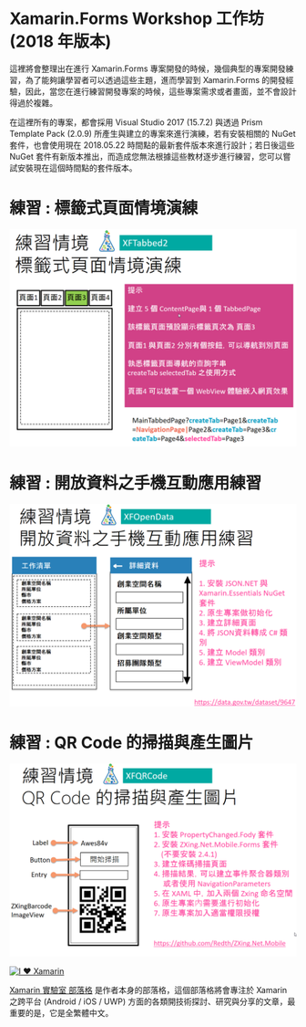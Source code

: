 # Xamarin.Forms Workshop 工作坊 (2018 年版本)

這裡將會整理出在進行 Xamarin.Forms 專案開發的時候，幾個典型的專案開發練習，為了能夠讓學習者可以透過這些主題，進而學習到 Xamarin.Forms 的開發經驗，因此，當您在進行練習開發專案的時候，這些專案需求或者畫面，並不會設計得過於複雜。

在這裡所有的專案，都會採用 Visual Studio 2017 (15.7.2) 與透過 Prism Template Pack (2.0.9) 所產生與建立的專案來進行演練，若有安裝相關的 NuGet 套件，也會使用現在 2018.05.22 時間點的最新套件版本來進行設計；若日後這些 NuGet 套件有新版本推出，而造成您無法根據這些教材逐步進行練習，您可以嘗試安裝現在這個時間點的套件版本。

# 練習 : 標籤式頁面情境演練

![Xamarin.Forms TabbedPage for Prism7](Images/TabbedPage.png)

# 練習 : 開放資料之手機互動應用練習

![Xamarin.Forms Open Data for Xamarin.Essentials](Images/OpenData.png)

# 練習 : QR Code 的掃描與產生圖片

![Xamarin.Forms QR Code](Images/QRCode.png)

[![I ♥ Xamarin](https://4.bp.blogspot.com/-hS_XgJO3OGg/Wq0Gn0kPU2I/AAAAAAAANKs/G-SXFj-evrE8lGdcicWv7SC3-f6wyi4sgCEwYBhgL/s320/ILoveXamarin.png)](https://mylabtw.blogspot.com)

[Xamarin 實驗室 部落格](http://mylabtw.blogspot.com/) 是作者本身的部落格，這個部落格將會專注於 Xamarin 之跨平台 (Android / iOS / UWP) 方面的各類開技術探討、研究與分享的文章，最重要的是，它是全繁體中文。
